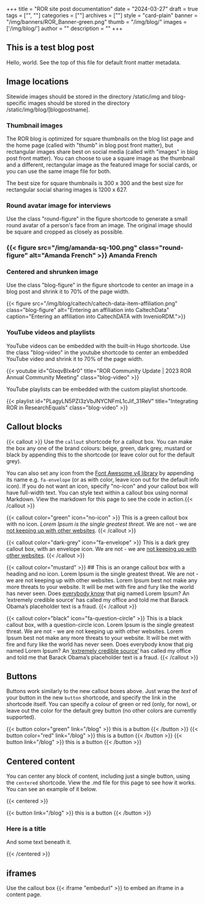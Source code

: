 +++ 
title = "ROR site post documentation" 
date = "2024-03-27" 
draft = true 
tags = ["", ""] 
categories = [""] 
archives = [""]
style = "card-plain" 
banner = "/img/banners/ROR_Banner-green.png" 
thumb = "/img/blog/" 
images = ['/img/blog/']
author = "" 
description = ""
+++ 

## This is a test blog post
Hello, world. See the top of this file for default front matter metadata. 

## Image locations

Sitewide images should be stored in the directory /static/img and blog-specific images should be stored in the directory /static/img/blog/[blogpostname]. 

### Thumbnail images

The ROR blog is optimized for square thumbnails on the blog list page and the home page (called with "thumb" in blog post front matter), but rectangular images share best on social media (called with "images" in blog post front matter). You can choose to use a square image as the thumbnail and a different, rectangular image as the featured image for social cards, or you can use the same image file for both. 

The best size for square thumbnails is 300 x 300 and the best size for rectangular social sharing images is 1200 x 627. 

### Round avatar image for interviews 

Use the class "round-figure" in the figure shortcode to generate a small round avatar of a person's face from an image. The original image should be square and cropped as closely as possible. 

### {{< figure src="/img/amanda-sq-100.png" class="round-figure" alt="Amanda French" >}} Amanda French


### Centered and shrunken image

Use the class "blog-figure" in the figure shortcode to center an image in a blog post and shrink it to 70% of the page width. 

{{< figure src="/img/blog/caltech/caltech-data-item-affiliation.png" class="blog-figure" alt="Entering an affiliation into CaltechData" caption="Entering an affiliation into CaltechDATA with InvenioRDM.">}} 

### YouTube videos and playlists

YouTube videos can be embedded with the built-in Hugo shortcode. Use the class "blog-video" in the youtube shortcode to center an embedded YouTube video and shrink it to 70% of the page width. 

{{< youtube id="GIxqvBIx4r0" title="ROR Community Update | 2023 ROR Annual Community Meeting" class="blog-video" >}}

YouTube playlists can be embedded with the custom playlist shortcode.

{{< playlist id="PLagyLN5PZI3zVbJNYCNFmL1cJif_31ReV" title="Integrating ROR in ResearchEquals" class="blog-video" >}}


## Callout blocks

{{< callout >}} Use the <code>callout</code> shortcode for a callout box. You can make the box any one of the brand colours: beige, green, dark grey, mustard or black by appending this to the shortcode (or leave color out for the default grey).

You can also set any icon from the [Font Awesome v4 library](https://fontawesome.com/v4/icons/) by appending its name e.g. <code>fa-envelope</code> (or as with color, leave icon out for the default info icon). If you do not want an icon, specify "no-icon" and your callout box will have full-width text. You can style text within a callout box using normal Markdown. View the markdown for this page to see the code in action.{{< /callout >}}

{{< callout color="green" icon="no-icon" >}} This is a green callout box with no icon. *Lorem Ipsum is the single greatest threat.* We are not - we are [not keeping up with other websites](#). {{< /callout >}}

{{< callout color="dark-grey" icon="fa-envelope" >}} This is a dark grey callout box, with an envelope icon. We are not - we are [not keeping up with other websites](#). {{< /callout >}}

{{< callout color="mustard" >}} ## This is an orange callout box with a heading and no icon.
Lorem Ipsum is the single greatest threat. We are not - we are not keeping up with other websites. Lorem Ipsum best not make any more threats to your website. It will be met with fire and fury like the world has never seen. Does [everybody know](#) that pig named Lorem Ipsum? An ‘extremely credible source’ has called my office and told me that Barack Obama’s placeholder text is a fraud. {{< /callout >}}

{{< callout color="black" icon="fa-question-circle" >}} This is a black callout box, with a question-circle icon. Lorem Ipsum is the single greatest threat. We are not - we are not keeping up with other websites. Lorem Ipsum best not make any more threats to your website. It will be met with fire and fury like the world has never seen. Does everybody know that pig named Lorem Ipsum? An [‘extremely credible source’](#) has called my office and told me that Barack Obama’s placeholder text is a fraud. {{< /callout >}}

## Buttons

Buttons work similarly to the new callout boxes above. Just wrap the _text_ of your button in the new <code>button</code> shortcode, and specify the link in the shortcode itself. You can specify a colour of green or red (only, for now), or leave out the color for the default grey button (no other colors are currently supported).

{{< button color="green" link="/blog" >}} this is a button {{< /button >}}
{{< button color="red" link="/blog" >}} this is a button {{< /button >}}
{{< button link="/blog" >}} this is a button {{< /button >}}

## Centered content

You can center any block of content, including just a single button, using the `centered` shortcode. View the .md file for this page to see how it works. You can see an example of it below.

{{< centered >}}

{{< button link="/blog" >}} this is a button {{< /button >}}

### Here is a title

And some text beneath it.

{{< /centered >}}

## iframes

Use the callout box {{< iframe "embedurl" >}} to embed an iframe in a content page.